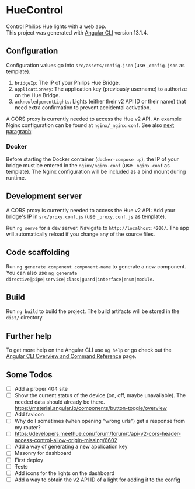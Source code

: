 # HueControl

Control Philips Hue lights with a web app. \
This project was generated with [Angular CLI](https://github.com/angular/angular-cli) version 13.1.4.

## Configuration

Configuration values go into `src/assets/config.json` (use `_config.json` as template).

1. `bridgeIp`: The IP of your Philips Hue Bridge.
2. `applicationKey`: The application key (previously username) to authorize on the Hue Bridge.
3. `acknowledgementLights`: Lights (either their v2 API ID or their name) that need extra confirmation to prevent accidental activation.

A CORS proxy is currently needed to access the Hue v2 API. An example Nginx configuration can be found at `nginx/_nginx.conf`. See also [next paragraph](#docker):

### Docker

Before starting the Docker container (`docker-compose up`), the IP of your bridge must be entered in the `nginx/nginx.conf` (use `_nginx.conf` as template). The Nginx configuration will be included as a bind mount during runtime.

## Development server

A CORS proxy is currently needed to access the Hue v2 API: Add your bridge's IP in `src/proxy.conf.js` (use `_proxy.conf.js` as template).

Run `ng serve` for a dev server. Navigate to `http://localhost:4200/`. The app will automatically reload if you change any of the source files.

## Code scaffolding

Run `ng generate component component-name` to generate a new component. You can also use `ng generate directive|pipe|service|class|guard|interface|enum|module`.

## Build

Run `ng build` to build the project. The build artifacts will be stored in the `dist/` directory.

## Further help

To get more help on the Angular CLI use `ng help` or go check out the [Angular CLI Overview and Command Reference](https://angular.io/cli) page.

## Some Todos

- [ ] Add a proper 404 site
- [ ] Show the current status of the device (on, off, maybe unavailable). The needed data should already be there. <https://material.angular.io/components/button-toggle/overview>
- [ ] Add favicon
- [ ] Why do I sometimes (when opening "wrong urls") get a response from my router?
- [ ] <https://developers.meethue.com/forum/forum/t/api-v2-cors-header-access-control-allow-origin-missing/6602>
- [ ] Add a way of generating a new application key
- [ ] Masonry for dashboard
- [ ] First deploy
- [ ] ~~Tests~~
- [ ] Add icons for the lights on the dashboard
- [ ] Add a way to obtain the v2 API ID of a light for adding it to the config
